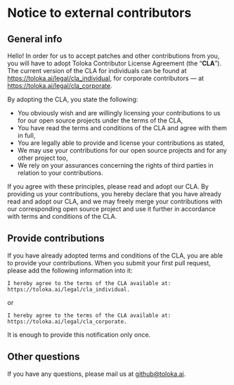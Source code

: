 # Notice to external contributors

## General info

Hello! In order for us to accept patches and other contributions from you, you will have to adopt Toloka Contributor License Agreement (the “**CLA**”).
The current version of the CLA for individuals can be found at https://toloka.ai/legal/cla_individual, for corporate contributors — at https://toloka.ai/legal/cla_corporate.

By adopting the CLA, you state the following:

* You obviously wish and are willingly licensing your contributions to us for our open source projects under the terms of the CLA,
* You have read the terms and conditions of the CLA and agree with them in full,
* You are legally able to provide and license your contributions as stated,
* We may use your contributions for our open source projects and for any other project too,
* We rely on your assurances concerning the rights of third parties in relation to your contributions.

If you agree with these principles, please read and adopt our CLA. By providing us your contributions, you hereby declare that you have already read and adopt our CLA, and we may freely merge your contributions with our corresponding open source project and use it further in accordance with terms and conditions of the CLA.

## Provide contributions

If you have already adopted terms and conditions of the CLA, you are able to provide your contributions. When you submit your first pull request, please add the following information into it:

```
I hereby agree to the terms of the CLA available at: https://toloka.ai/legal/cla_individual.
```
or
```
I hereby agree to the terms of the CLA available at: https://toloka.ai/legal/cla_corporate.
```

It is enough to provide this notification only once.

## Other questions

If you have any questions, please mail us at github@toloka.ai.
